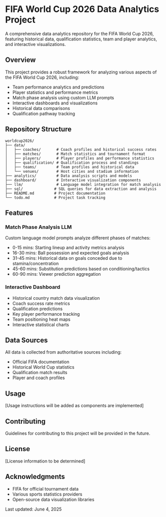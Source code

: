 # FIFA World Cup 2026 Data Analytics Project

A comprehensive data analytics repository for the FIFA World Cup 2026, featuring historical data, qualification statistics, team and player analytics, and interactive visualizations.

## Overview

This project provides a robust framework for analyzing various aspects of the FIFA World Cup 2026, including:

- Team performance analytics and predictions
- Player statistics and performance metrics
- Match phase analysis using custom LLM prompts
- Interactive dashboards and visualizations
- Historical data comparisons
- Qualification pathway tracking

## Repository Structure

```
worldcup2026/
├── data/
│   ├── coaches/       # Coach profiles and historical success rates
│   ├── matches/       # Match statistics and tournament format
│   ├── players/       # Player profiles and performance statistics
│   ├── qualification/ # Qualification process and standings
│   ├── teams/         # Team profiles and historical data
│   └── venues/        # Host cities and stadium information
├── analytics/         # Data analysis scripts and models
├── dashboard/         # Interactive visualization components
├── llm/               # Language model integration for match analysis
├── sql/              # SQL queries for data extraction and analysis
├── README.md         # Project documentation
└── todo.md           # Project task tracking
```

## Features

### Match Phase Analysis LLM

Custom language model prompts analyze different phases of matches:
- 0-15 mins: Starting lineup and activity metrics analysis
- 16-30 mins: Ball possession and expected goals analysis
- 31-45 mins: Historical data on goals conceded due to stamina/concentration
- 45-60 mins: Substitution predictions based on conditioning/tactics
- 60-90 mins: Viewer prediction aggregation

### Interactive Dashboard

- Historical country match data visualization
- Coach success rate metrics
- Qualification predictions
- Key player performance tracking
- Team positioning heat maps
- Interactive statistical charts

## Data Sources

All data is collected from authoritative sources including:
- Official FIFA documentation
- Historical World Cup statistics
- Qualification match results
- Player and coach profiles

## Usage

[Usage instructions will be added as components are implemented]

## Contributing

Guidelines for contributing to this project will be provided in the future.

## License

[License information to be determined]

## Acknowledgments

- FIFA for official tournament data
- Various sports statistics providers
- Open-source data visualization libraries

Last updated: June 4, 2025
